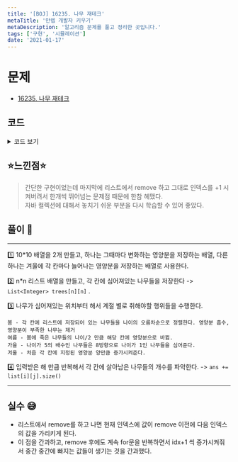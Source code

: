 ```yaml
---
title: '[BOJ] 16235. 나무 재테크'
metaTitle: '만렙 개발자 키우기'
metaDescription: '알고리즘 문제를 풀고 정리한 곳입니다.'
tags: ['구현', '시뮬레이션']
date: '2021-01-17'
---
```


# 문제

- [16235. 나무 재테크](https://www.acmicpc.net/problem/16235)

## 코드

<details><summary> 코드 보기 </summary>

```java
import java.io.BufferedReader;
import java.io.IOException;
import java.io.InputStreamReader;
import java.util.*;

public class Q16235 {
    static int n, m, k, dx[] = {-1, -1, 0 ,1 ,1 ,1, 0, -1}, dy[] ={0, 1, 1, 1, 0, -1, -1, -1};
    static int board[][], nut[][];
    static List<Integer> trees[][];
    public static void main(String[] args) throws IOException {
        init();
        solution();
    }

    private static void solution() {
        // 봄: 어린 나무부터 자신의 나이만큼 양분을 먹고 나이가 1증가. 못먹으면 죽음
        // 여름 : 죽은 나무의 나이/2 만큼이 해당 칸에 양분으로 바뀜
        // 가을 : 나이가 5의 배수이면 8방향으로 나이1인 나무를 뿌림
        // 겨울 : A[r][c] 만큼 각 칸에 양분 추가.
        // TODO: k 년 후, 살아있는 나무의 개수 출력하자
        int ans = 0;
        while(k-- > 0){
            boolean breeding = false;
            breeding = spring_summer();
            autumn_winter(breeding);
        }

        for (int i = 0; i < n; i++) {
            for (int j = 0; j < n; j++)
                if (!trees[i][j].isEmpty()) ans += trees[i][j].size();
        }
        System.out.println(ans);
    }

    private static void autumn_winter(boolean breeding) {
        // autumn
        if(breeding){
            for (int i = 0; i < n; i++) {
                for (int j = 0; j < n; j++) {
                    List<Integer> tree = trees[i][j];
                    for (int l = 0; l < tree.size(); l++) {
                        if (tree.get(l) % 5 == 0)
                            breed(i, j);
                    }
                }
            }
        }
        // winter
        for (int i = 0; i < n; i++)
            for (int j = 0; j < n; j++)
                board[i][j] += nut[i][j];
    }

    private static boolean spring_summer() {
        boolean breeding = false;
        for (int i = 0; i < n; i++) {
            for (int j = 0; j < n; j++) {
                if (!trees[i][j].isEmpty()) {
                    List<Integer> tree = trees[i][j];
                    // 나이 순으로 정렬
                    Collections.sort(tree, new Comparator<Integer>() {
                        @Override
                        public int compare(Integer o1, Integer o2) {
                            return o1 - o2;
                        }
                    });
                    // spring
                    int plus = 0;
                    for (int p = 0; p < tree.size(); ++p) {
                        int old = tree.get(p);
                        if (board[i][j] - old < 0) { // tree die
                            tree.remove(p);
                            p -= 1;
                            plus += (old / 2);
                        } else {
                            board[i][j] -= old;
                            tree.set(p, old + 1);
                            if ((old + 1) % 5 == 0) breeding = true;
                        }
                    }
                    // summer : nutrient increase
                    board[i][j] += plus;
                }
            }
        }
        return breeding;
    }

    private static void breed(int x, int y) {
        for (int i = 0; i < 8; i++) {
            int nx = x + dx[i], ny = y + dy[i];
            if(nx >= 0 && nx < n && ny >= 0 && ny < n)
                trees[nx][ny].add(1);
        }
    }

    private static void init() throws IOException {
        BufferedReader br = new BufferedReader(new InputStreamReader(System.in));
        StringTokenizer st = new StringTokenizer(br.readLine());
        n = Integer.parseInt(st.nextToken());
        m = Integer.parseInt(st.nextToken());
        k = Integer.parseInt(st.nextToken());
        board = new int[n][n];
        nut = new int[n][n];
        trees = new ArrayList[n][n];
        for (int i = 0; i < n; i++) {
            st = new StringTokenizer(br.readLine());
            for (int j = 0; j < n; j++) {
                board[i][j] = 5;
                nut[i][j] = Integer.parseInt(st.nextToken());
                trees[i][j] = new ArrayList<>();
            }
        }
        for (int i = 0; i < m; i++) {
            st = new StringTokenizer(br.readLine());
            int x = Integer.parseInt(st.nextToken()) - 1, y = Integer.parseInt(st.nextToken()) - 1;
            int old = Integer.parseInt(st.nextToken());
            trees[x][y].add(old);
        }
        // x, y, z : 좌표, 나무의 나이.
    }
}
```

</details>

## ⭐️느낀점⭐️

> 간단한 구현이었는데 마지막에 리스트에서 remove 하고 그대로 인덱스를 +1 시켜버려서 한개씩 뛰어넘는 문제점 때문에 한참 헤맸다. <br/>
> 자바 컬렉션에 대해서 놓치기 쉬운 부분을 다시 학습할 수 있어 좋았다.

## 풀이 📣

<hr/>
1️⃣ 10*10 배열을 2개 만들고, 하나는 그때마다 변화하는 영양분을 저장하는 배열, 다른 하나는 겨울에 각 칸마다 늘어나는 영양분을 저장하는 배열로 사용한다. <br/>

2️⃣ n\*n 리스트 배열을 만들고, 각 칸에 심어져있는 나무들을 저장한다 -> `List<Integer> trees[n][n]` .

3️⃣ 나무가 심어져있는 위치부터 해서 계절 별로 취해야할 행위들을 수행한다.

    봄 - 각 칸에 리스트에 저장되어 있는 나무들을 나이의 오름차순으로 정렬한다. 영양분 흡수, 영양분이 부족한 나무는 제거
    여름 - 봄에 죽은 나무들의 나이/2 만큼 해당 칸에 영양분으로 바뀜.
    가을 - 나이가 5의 배수인 나무들은 8방향으로 나이가 1인 나무들을 심어준다.
    겨울 - 처음 각 칸에 지정된 영양분 양만큼 증가시켜준다.

4️⃣ 입력받은 해 만큼 반복해서 각 칸에 살아남은 나무들의 개수를 파악한다. -> `ans += list[i][j].size()` <br/>

<hr/>

## 실수 😅

- 리스트에서 remove를 하고 나면 현재 인덱스에 값이 remove 이전에 다음 인덱스의 값을 가리키게 된다.
- 이 점을 간과하고, remove 후에도 계속 for문을 반복하면서 idx+1 씩 증가시켜줘서 중간 중간에 빠지는 값들이 생기는 것을 간과했다.
